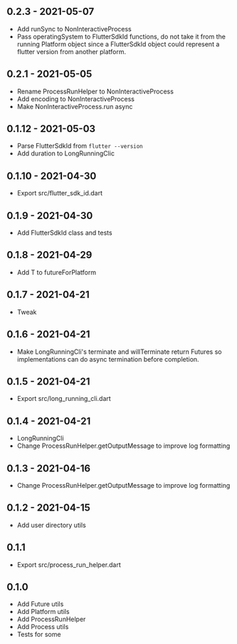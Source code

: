 ## 0.2.3 - 2021-05-07
- Add runSync to NonInteractiveProcess
- Pass operatingSystem to FlutterSdkId functions, do not take it from the 
  running Platform object since a FlutterSdkId object could represent a flutter version
  from another platform.

## 0.2.1 - 2021-05-05
- Rename ProcessRunHelper to NonInteractiveProcess
- Add encoding to NonInteractiveProcess
- Make NonInteractiveProcess.run async

## 0.1.12 - 2021-05-03
- Parse FlutterSdkId from `flutter --version`
- Add duration to LongRunningClic

## 0.1.10 - 2021-04-30
- Export src/flutter_sdk_id.dart

## 0.1.9 - 2021-04-30
- Add FlutterSdkId class and tests

## 0.1.8 - 2021-04-29
- Add T to futureForPlatform

## 0.1.7 - 2021-04-21
- Tweak

## 0.1.6 - 2021-04-21
- Make LongRunningCli's terminate and willTerminate return Futures so
  implementations can do async termination before completion.

## 0.1.5 - 2021-04-21
- Export src/long_running_cli.dart

## 0.1.4 - 2021-04-21
- LongRunningCli
- Change ProcessRunHelper.getOutputMessage to improve log formatting

## 0.1.3 - 2021-04-16
- Change ProcessRunHelper.getOutputMessage to improve log formatting

## 0.1.2 - 2021-04-15
- Add user directory utils

## 0.1.1
- Export src/process_run_helper.dart

## 0.1.0
- Add Future utils
- Add Platform utils
- Add ProcessRunHelper
- Add Process utils
- Tests for some